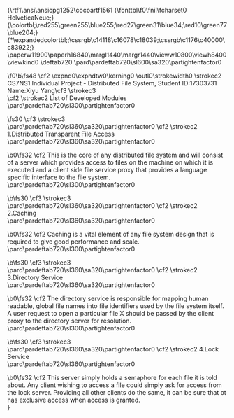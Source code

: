 {\rtf1\ansi\ansicpg1252\cocoartf1561
{\fonttbl\f0\fnil\fcharset0 HelveticaNeue;}
{\colortbl;\red255\green255\blue255;\red27\green31\blue34;\red10\green77\blue204;}
{\*\expandedcolortbl;;\cssrgb\c14118\c16078\c18039;\cssrgb\c1176\c40000\c83922;}
\paperw11900\paperh16840\margl1440\margr1440\vieww10800\viewh8400\viewkind0
\deftab720
\pard\pardeftab720\sl600\sa320\partightenfactor0

\f0\b\fs48 \cf2 \expnd0\expndtw0\kerning0
\outl0\strokewidth0 \strokec2 CS7NS1 Individual Project - Distributed File System, Student ID:17303731 Name:Xiyu Yang\cf3 \strokec3 \
\cf2 \strokec2 List of Developed Modules\
\pard\pardeftab720\sl300\partightenfactor0

\fs30 \cf3 \strokec3 \
\pard\pardeftab720\sl360\sa320\partightenfactor0
\cf2 \strokec2 1.Distributed Transparent File Access\
\pard\pardeftab720\sl360\sa320\partightenfactor0

\b0\fs32 \cf2 This is the core of any distributed file system and will consist of a server which provides access to files on the machine on which it is executed and a client side file service proxy that provides a language specific interface to the file system.\
\pard\pardeftab720\sl300\partightenfactor0

\b\fs30 \cf3 \strokec3 \
\pard\pardeftab720\sl360\sa320\partightenfactor0
\cf2 \strokec2 2.Caching\
\pard\pardeftab720\sl360\sa320\partightenfactor0

\b0\fs32 \cf2 Caching is a vital element of any file system design that is required to give good performance and scale.\
\pard\pardeftab720\sl300\partightenfactor0

\b\fs30 \cf3 \strokec3 \
\pard\pardeftab720\sl360\sa320\partightenfactor0
\cf2 \strokec2 3.Directory Service\
\pard\pardeftab720\sl360\sa320\partightenfactor0

\b0\fs32 \cf2 The directory service is responsible for mapping human readable, global file names into file identifiers used by the file system itself. A user request to open a particular file X should be passed by the client proxy to the directory server for resolution.\
\pard\pardeftab720\sl300\partightenfactor0

\b\fs30 \cf3 \strokec3 \
\pard\pardeftab720\sl360\sa320\partightenfactor0
\cf2 \strokec2 4.Lock Service\
\pard\pardeftab720\sl360\partightenfactor0

\b0\fs32 \cf2 This server simply holds a semaphore for each file it is told about. Any client wishing to access a file could simply ask for access from the lock server. Providing all other clients do the same, it can be sure that ot has exclusive access when access is granted.\
}
